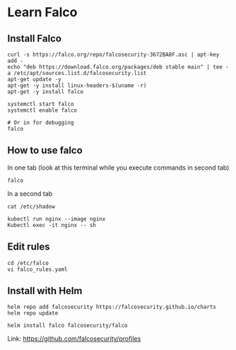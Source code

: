 # Learn Falco


## Install Falco

```
curl -s https://falco.org/repo/falcosecurity-3672BA8F.asc | apt-key add -
echo "deb https://download.falco.org/packages/deb stable main" | tee -a /etc/apt/sources.list.d/falcosecurity.list
apt-get update -y
apt-get -y install linux-headers-$(uname -r)
apt-get -y install falco
```

```
systemctl start falco
systemctl enable falco

# Or in for debugging
falco
```



## How to use falco

In one tab (look at this terminal while you execute commands in second tab)
```
falco
```


In a second tab
```
cat /etc/shadow

kubectl run nginx --image nginx
Kubectl exec -it nginx -- sh
```


## Edit rules

```
cd /etc/falco
vi falco_rules.yaml
```

## Install with Helm

```
helm repo add falcosecurity https://falcosecurity.github.io/charts
helm repo update

helm install falco falcosecurity/falco
```




Link:
https://github.com/falcosecurity/profiles



